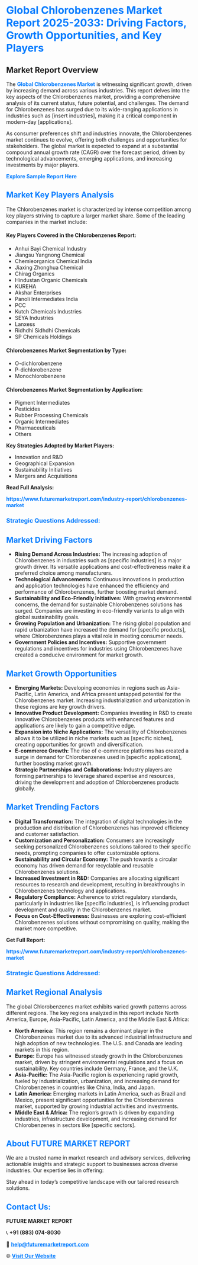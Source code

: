 <h1 style="color: #007BFF;">Global Chlorobenzenes Market Report 2025-2033: Driving Factors, Growth Opportunities, and Key Players</h1>

<section id="overview">
<h2>Market Report Overview</h2>
<p>The <a href="https://www.futuremarketreport.com/industry-report/chlorobenzenes-market" style="color: #007BFF; text-decoration: none;"><strong>Global Chlorobenzenes Market</strong></a> is witnessing significant growth, driven by increasing demand across various industries. This report delves into the key aspects of the Chlorobenzenes market, providing a comprehensive analysis of its current status, future potential, and challenges. The demand for Chlorobenzenes has surged due to its wide-ranging applications in industries such as [insert industries], making it a critical component in modern-day [applications].</p>
<p>As consumer preferences shift and industries innovate, the Chlorobenzenes market continues to evolve, offering both challenges and opportunities for stakeholders. The global market is expected to expand at a substantial compound annual growth rate (CAGR) over the forecast period, driven by technological advancements, emerging applications, and increasing investments by major players.</p>
</section>

<section id="overview">
<p><a href="https://www.futuremarketreport.com/request-sample/reportId=89199" style="color: #007BFF; text-decoration: none;"><strong>Explore Sample Report Here</strong></a></p>
</section>

<section id="key-players">
<h2 style="color: #007BFF;">Market Key Players Analysis</h2>
<p>The Chlorobenzenes market is characterized by intense competition among key players striving to capture a larger market share. Some of the leading companies in the market include:</p>
<h4>Key Players Covered in the Chlorobenzenes Report:</h4>
<ul><li>Anhui Bayi Chemical Industry</li><li>Jiangsu Yangnong Chemical</li><li>Chemieorganics Chemical India</li><li>Jiaxing Zhonghua Chemical</li><li>Chirag Organics</li><li>Hindustan Organic Chemicals</li><li>KUREHA</li><li>Akshar Enterprises</li><li>Panoli Intermediates India</li><li>PCC</li><li>Kutch Chemicals Industries</li><li>SEYA Industries</li><li>Lanxess</li><li>Ridhdhi Sidhdhi Chemicals</li><li>SP Chemicals Holdings</li></ul>
<h4>Chlorobenzenes Market Segmentation by Type:</h4>
<ul><li>O-dichlorobenzene</li><li>P-dichlorobenzene</li><li>Monochlorobenzene</li></ul>

<h4>Chlorobenzenes Market Segmentation by Application:</h4>
<ul><li>Pigment Intermediates</li><li>Pesticides</li><li>Rubber Processing Chemicals</li><li>Organic Intermediates</li><li>Pharmaceuticals</li><li>Others</li></ul>
<p><strong>Key Strategies Adopted by Market Players:</strong></p>
<ul>
<li>Innovation and R&D</li>
<li>Geographical Expansion</li>
<li>Sustainability Initiatives</li>
<li>Mergers and Acquisitions</li>
</ul>
</section>

<section>
<p><strong>Read Full Analysis: </strong></p><a href="https://www.futuremarketreport.com/industry-report/chlorobenzenes-market" style="color: #007BFF; text-decoration: none;"><strong>https://www.futuremarketreport.com/industry-report/chlorobenzenes-market</strong></a>
<h3 style="color: #007BFF;">Strategic Questions Addressed:</h3>
</section>

<section id="driving-factors">
<h2 style="color: #007BFF;">Market Driving Factors</h2>
<ul>
<li><strong>Rising Demand Across Industries:</strong> The increasing adoption of Chlorobenzenes in industries such as [specific industries] is a major growth driver. Its versatile applications and cost-effectiveness make it a preferred choice among manufacturers.</li>
<li><strong>Technological Advancements:</strong> Continuous innovations in production and application technologies have enhanced the efficiency and performance of Chlorobenzenes, further boosting market demand.</li>
<li><strong>Sustainability and Eco-Friendly Initiatives:</strong> With growing environmental concerns, the demand for sustainable Chlorobenzenes solutions has surged. Companies are investing in eco-friendly variants to align with global sustainability goals.</li>
<li><strong>Growing Population and Urbanization:</strong> The rising global population and rapid urbanization have increased the demand for [specific products], where Chlorobenzenes plays a vital role in meeting consumer needs.</li>
<li><strong>Government Policies and Incentives:</strong> Supportive government regulations and incentives for industries using Chlorobenzenes have created a conducive environment for market growth.</li>
</ul>
</section>

<section id="growth-opportunities">
<h2 style="color: #007BFF;">Market Growth Opportunities</h2>
<ul>
<li><strong>Emerging Markets:</strong> Developing economies in regions such as Asia-Pacific, Latin America, and Africa present untapped potential for the Chlorobenzenes market. Increasing industrialization and urbanization in these regions are key growth drivers.</li>
<li><strong>Innovative Product Development:</strong> Companies investing in R&D to create innovative Chlorobenzenes products with enhanced features and applications are likely to gain a competitive edge.</li>
<li><strong>Expansion into Niche Applications:</strong> The versatility of Chlorobenzenes allows it to be utilized in niche markets such as [specific niches], creating opportunities for growth and diversification.</li>
<li><strong>E-commerce Growth:</strong> The rise of e-commerce platforms has created a surge in demand for Chlorobenzenes used in [specific applications], further boosting market growth.</li>
<li><strong>Strategic Partnerships and Collaborations:</strong> Industry players are forming partnerships to leverage shared expertise and resources, driving the development and adoption of Chlorobenzenes products globally.</li>
</ul>
</section>

<section id="trending-factors">
<h2 style="color: #007BFF;">Market Trending Factors</h2>
<ul>
<li><strong>Digital Transformation:</strong> The integration of digital technologies in the production and distribution of Chlorobenzenes has improved efficiency and customer satisfaction.</li>
<li><strong>Customization and Personalization:</strong> Consumers are increasingly seeking personalized Chlorobenzenes solutions tailored to their specific needs, prompting companies to offer customizable options.</li>
<li><strong>Sustainability and Circular Economy:</strong> The push towards a circular economy has driven demand for recyclable and reusable Chlorobenzenes solutions.</li>
<li><strong>Increased Investment in R&D:</strong> Companies are allocating significant resources to research and development, resulting in breakthroughs in Chlorobenzenes technology and applications.</li>
<li><strong>Regulatory Compliance:</strong> Adherence to strict regulatory standards, particularly in industries like [specific industries], is influencing product development and quality in the Chlorobenzenes market.</li>
<li><strong>Focus on Cost-Effectiveness:</strong> Businesses are exploring cost-efficient Chlorobenzenes solutions without compromising on quality, making the market more competitive.</li>
</ul>
</section>

<section>
<p><strong>Get Full Report: </strong></p><a href="https://www.futuremarketreport.com/industry-report/chlorobenzenes-market" style="color: #007BFF; text-decoration: none;"><strong>https://www.futuremarketreport.com/industry-report/chlorobenzenes-market</strong></a>
<h3 style="color: #007BFF;">Strategic Questions Addressed:</h3>
</section>


<section id="regional-analysis">
<h2 style="color: #007BFF;">Market Regional Analysis</h2>
<p>The global Chlorobenzenes market exhibits varied growth patterns across different regions. The key regions analyzed in this report include North America, Europe, Asia-Pacific, Latin America, and the Middle East & Africa:</p>
<ul>
<li><strong>North America:</strong> This region remains a dominant player in the Chlorobenzenes market due to its advanced industrial infrastructure and high adoption of new technologies. The U.S. and Canada are leading markets in this region.</li>
<li><strong>Europe:</strong> Europe has witnessed steady growth in the Chlorobenzenes market, driven by stringent environmental regulations and a focus on sustainability. Key countries include Germany, France, and the U.K.</li>
<li><strong>Asia-Pacific:</strong> The Asia-Pacific region is experiencing rapid growth, fueled by industrialization, urbanization, and increasing demand for Chlorobenzenes in countries like China, India, and Japan.</li>
<li><strong>Latin America:</strong> Emerging markets in Latin America, such as Brazil and Mexico, present significant opportunities for the Chlorobenzenes market, supported by growing industrial activities and investments.</li>
<li><strong>Middle East & Africa:</strong> The region’s growth is driven by expanding industries, infrastructure development, and increasing demand for Chlorobenzenes in sectors like [specific sectors].</li>
</ul>
</section>

<footer>
<h2 style="color: #007BFF;">About FUTURE MARKET REPORT</h2>
<p>We are a trusted name in market research and advisory services, delivering actionable insights and strategic support to businesses across diverse industries. Our expertise lies in offering:</p>

<p>Stay ahead in today’s competitive landscape with our tailored research solutions.</p>

<h2 style="color: #007BFF;">Contact Us:</h2>
<p><strong>FUTURE MARKET REPORT</strong></p>
<p>📞 <strong>+91 (883) 074-8030</strong></p>
<p>📧 <strong><a href="mailto:help@futuremarketreport.com" style="color: #007BFF;">help@futuremarketreport.com</a></strong></p>
<p>🌐 <strong><a href="https://www.futuremarketreport.com/" style="color: #007BFF;">Visit Our Website</a></strong></p>
</footer>